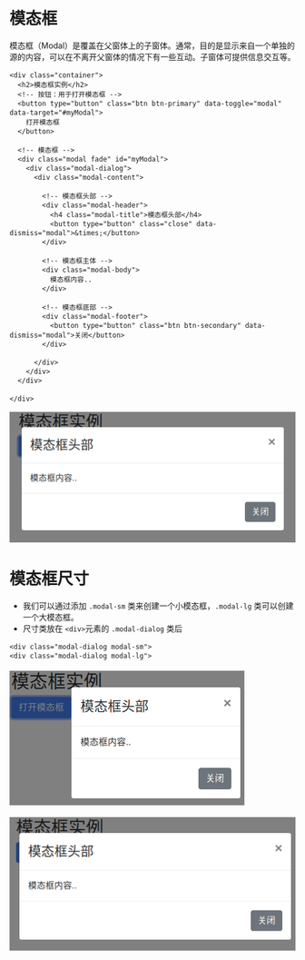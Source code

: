 # 模态框
模态框（Modal）是覆盖在父窗体上的子窗体。通常，目的是显示来自一个单独的源的内容，可以在不离开父窗体的情况下有一些互动。子窗体可提供信息交互等。

```
<div class="container">
  <h2>模态框实例</h2>
  <!-- 按钮：用于打开模态框 -->
  <button type="button" class="btn btn-primary" data-toggle="modal" data-target="#myModal">
    打开模态框
  </button>
   
  <!-- 模态框 -->
  <div class="modal fade" id="myModal">
    <div class="modal-dialog">
      <div class="modal-content">
   
        <!-- 模态框头部 -->
        <div class="modal-header">
          <h4 class="modal-title">模态框头部</h4>
          <button type="button" class="close" data-dismiss="modal">&times;</button>
        </div>
   
        <!-- 模态框主体 -->
        <div class="modal-body">
          模态框内容..
        </div>
   
        <!-- 模态框底部 -->
        <div class="modal-footer">
          <button type="button" class="btn btn-secondary" data-dismiss="modal">关闭</button>
        </div>
   
      </div>
    </div>
  </div>
  
</div>
```

![](img/modal.png)



# 模态框尺寸
- 我们可以通过添加 `.modal-sm` 类来创建一个小模态框，`.modal-lg` 类可以创建一个大模态框。
- 尺寸类放在 `<div>`元素的 `.modal-dialog` 类后 

```
<div class="modal-dialog modal-sm">
<div class="modal-dialog modal-lg">
```

![](img/modal-small.png)

![](img/modal-large.png)

